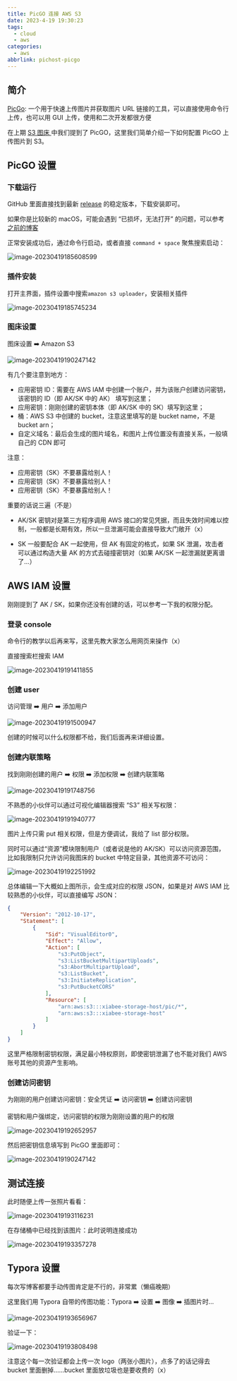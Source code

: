 ```yaml
---
title: PicGO 连接 AWS S3
date: 2023-4-19 19:30:23
tags:
  - cloud
  - aws
categories:
  - aws
abbrlink: pichost-picgo
---
```




## 简介

[PicGo](https://github.com/Molunerfinn/PicGo):  一个用于快速上传图片并获取图片 URL 链接的工具，可以直接使用命令行上传，也可以用 GUI 上传，使用和二次开发都很方便

在上期 [S3 图床 ](https://blog.xiabee.cn/posts/aws-pichost/)中我们提到了 PicGO，这里我们简单介绍一下如何配置 PicGO 上传图片到 S3。



## PicGO 设置

### 下载运行

GitHub 里面直接找到最新 [release](https://github.com/Molunerfinn/PicGo/releases/) 的稳定版本，下载安装即可。

如果你是比较新的 macOS，可能会遇到 “已损坏，无法打开” 的问题，可以参考[之前的博客](https://blog.xiabee.cn/posts/app-error/)

正常安装成功后，通过命令行启动，或者直接 `command + space` 聚焦搜索启动：

![image-20230419185608599](https://s3.xiabee.cn/pic/2023/04/a16efad700ad949e52a8d28286cca122585292fe09d87659163b8703cb438df3.png)



### 插件安装

打开主界面，插件设置中搜索`amazon s3 uploader`，安装相关插件

![image-20230419185745234](https://s3.xiabee.cn/pic/2023/04/a2484faeb2c392ccd539363e2157e52f04d46a4f466b6765ebec24f16691d2c5.png)



### 图床设置

图床设置 ➡️ Amazon S3

![image-20230419190247142](https://s3.xiabee.cn/pic/2023/04/949e427d51c3eb2959bfed3ba9e95b33387ac737b9d8b87114133380bcf0ce93.png)

有几个要注意到地方：

* 应用密钥 ID：需要在 AWS IAM 中创建一个账户，并为该账户创建访问密钥，该密钥的 ID（即 AK/SK 中的 AK） 填写到这里；
* 应用密钥：刚刚创建的密钥本体（即 AK/SK 中的 SK）填写到这里；
* 桶：AWS S3 中创建的 bucket，注意这里填写的是 bucket name，不是 bucket arn；
* 自定义域名：最后会生成的图片域名，和图片上传位置没有直接关系，一般填自己的 CDN 即可



注意：

* 应用密钥（SK）不要暴露给别人！
* 应用密钥（SK）不要暴露给别人！
* 应用密钥（SK）不要暴露给别人！

重要的话说三遍（不是）

* AK/SK 密钥对是第三方程序调用 AWS 接口的常见凭据，而且失效时间难以控制，一般都是长期有效，所以一旦泄漏可能会直接导致大门敞开（x）

* SK 一般要配合 AK 一起使用，但 AK 有固定的格式，如果 SK 泄漏，攻击者可以通过构造大量 AK 的方式去碰撞密钥对（如果 AK/SK 一起泄漏就更离谱了...）



## AWS IAM 设置

刚刚提到了 AK / SK，如果你还没有创建的话，可以参考一下我的权限分配。

### 登录 console

命令行的教学以后再来写，这里先教大家怎么用网页来操作（x）

直接搜索栏搜索 IAM

![image-20230419191411855](https://s3.xiabee.cn/pic/2023/04/935d9f78e2c89246ec08055a5fe296179808ed9efde42eae7d4b256ded36ffd9.png)



### 创建 user

访问管理 ➡️ 用户 ➡️ 添加用户

![image-20230419191500947](https://s3.xiabee.cn/pic/2023/04/eb652f42611aeff24045310ad802566e7dda43a41bc5ded885165535f80f2599.png)



创建的时候可以什么权限都不给，我们后面再来详细设置。



### 创建内联策略

找到刚刚创建的用户 ➡️ 权限 ➡️ 添加权限 ➡️ 创建内联策略

![image-20230419191748756](https://s3.xiabee.cn/pic/2023/04/393bd202a39e783836d7dd85e0d45d1188747b479156be1c7a6fc4293165987f.png)



不熟悉的小伙伴可以通过可视化编辑器搜索 “S3” 相关写权限：

![image-20230419191940777](https://s3.xiabee.cn/pic/2023/04/76790a0233391e08834c8f96e8968861eab0308242c72e2b7d57b18ff1b01b04.png)



图片上传只需 put 相关权限，但是方便调试，我给了 list 部分权限。

同时可以通过“资源”模块限制用户（或者说是他的 AK/SK）可以访问资源范围，比如我限制只允许访问我图床的 bucket 中特定目录，其他资源不可访问：

![image-20230419192251992](https://s3.xiabee.cn/pic/2023/04/9789e6e952e8ba080e4f95bc4f377bdb35bb18563ab36207a2dca52140b480f5.png)



总体编辑一下大概如上图所示，会生成对应的权限 JSON，如果是对 AWS IAM 比较熟悉的小伙伴，可以直接编写 JSON：

```json
{
    "Version": "2012-10-17",
    "Statement": [
        {
            "Sid": "VisualEditor0",
            "Effect": "Allow",
            "Action": [
                "s3:PutObject",
                "s3:ListBucketMultipartUploads",
                "s3:AbortMultipartUpload",
                "s3:ListBucket",
                "s3:InitiateReplication",
                "s3:PutBucketCORS"
            ],
            "Resource": [
                "arn:aws:s3:::xiabee-storage-host/pic/*",
                "arn:aws:s3:::xiabee-storage-host"
            ]
        }
    ]
}
```

这里严格限制密钥权限，满足最小特权原则，即使密钥泄漏了也不能对我们 AWS 账号其他的资源产生影响。



### 创建访问密钥

为刚刚的用户创建访问密钥：安全凭证 ➡️ 访问密钥 ➡️ 创建访问密钥

密钥和用户强绑定，访问密钥的权限为刚刚设置的用户的权限

![image-20230419192652957](https://s3.xiabee.cn/pic/2023/04/7ba42ac6af470cab7619183a103014ee597da9fac3682d331864b566d8f435d2.png)



然后把密钥信息填写到 PicGO 里面即可：

![image-20230419190247142](https://s3.xiabee.cn/pic/2023/04/949e427d51c3eb2959bfed3ba9e95b33387ac737b9d8b87114133380bcf0ce93.png)



## 测试连接

此时随便上传一张照片看看：

![image-20230419193116231](https://s3.xiabee.cn/pic/2023/04/00cc21e3e3ec20ef2bbe820247221e32430f17e37758b7605cce501bb502358e.png)



在存储桶中已经找到该图片：此时说明连接成功

![image-20230419193357278](https://s3.xiabee.cn/pic/2023/04/0142bed68384b4818a4c37cc357f42ee68874ca48d5b35fe628040a76ff04645.png)



## Typora 设置

每次写博客都要手动传图肯定是不行的，非常累（懒癌晚期）

这里我们用 Typora 自带的传图功能：Typora ➡️ 设置 ➡️ 图像 ➡️ 插图片时...

![image-20230419193656967](https://s3.xiabee.cn/pic/2023/04/243fac296cb761afc78952a1e49823b5a6fdb946159093f396db2b05bfaba9f2.png)



验证一下：

![image-20230419193808498](https://s3.xiabee.cn/pic/2023/04/9d2899bfbb621390086e943e0b178c4f943fe46f7c0ae0f8779568122ffa882a.png)

注意这个每一次验证都会上传一次 logo（两张小图片），点多了的话记得去 bucket 里面删掉......bucket 里面放垃圾也是要收费的（x）
